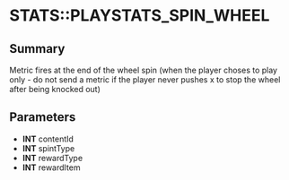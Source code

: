 # STATS::PLAYSTATS_SPIN_WHEEL

## Summary
Metric fires at the end of the wheel spin (when the player choses to play only - do not send a metric if the player never pushes x to stop the wheel after being knocked out)

## Parameters
* **INT** contentId
* **INT** spintType
* **INT** rewardType
* **INT** rewardItem